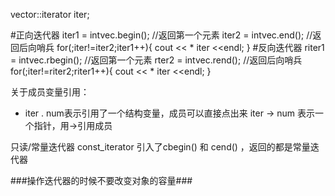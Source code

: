 vector<int>::iterator iter;

#正向迭代器
iter1 = intvec.begin();    //返回第一个元素
iter2 = intvec.end();       //返回后向哨兵
for(;iter!=iter2;iter1++){
cout << * iter <<endl;
}
#反向迭代器
riter1 = intvec.rbegin();    //返回第一个元素
rter2 = intvec.rend();       //返回后向哨兵
for(;iter!=riter2;riter1++){
cout << * iter <<endl;
}

关于成员变量引用：
* iter . num表示引用了一个结构变量，成员可以直接点出来
 iter -> num  表示一个指针，用->引用成员

只读/常量迭代器  const_iterator
引入了cbegin() 和 cend()  ，返回的都是常量迭代器

###操作迭代器的时候不要改变对象的容量###

